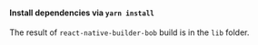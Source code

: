 #### Install dependencies via `yarn install`

The result of `react-native-builder-bob` build is in the `lib` folder.
